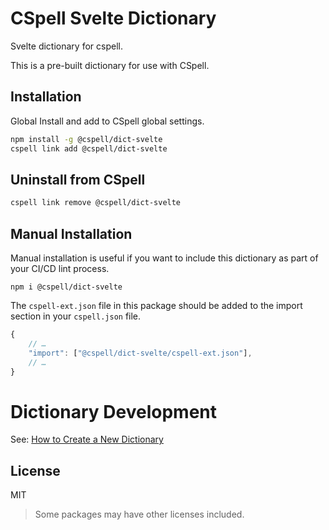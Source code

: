 # CSpell Svelte Dictionary

Svelte dictionary for cspell.

This is a pre-built dictionary for use with CSpell.

## Installation

Global Install and add to CSpell global settings.

```sh
npm install -g @cspell/dict-svelte
cspell link add @cspell/dict-svelte
```

## Uninstall from CSpell

```sh
cspell link remove @cspell/dict-svelte
```

## Manual Installation

Manual installation is useful if you want to include this dictionary as part of your CI/CD lint process.

```
npm i @cspell/dict-svelte
```

The `cspell-ext.json` file in this package should be added to the import section in your `cspell.json` file.

```javascript
{
    // …
    "import": ["@cspell/dict-svelte/cspell-ext.json"],
    // …
}
```

# Dictionary Development

See: [How to Create a New Dictionary](https://github.com/streetsidesoftware/cspell-dicts#how-to-create-a-new-dictionary)

## License

MIT

> Some packages may have other licenses included.
